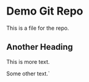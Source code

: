 # Demo Git Repo

This is a file for the repo.

## Another Heading

This is more text.

Some other text.`